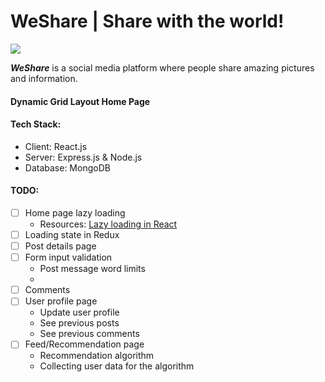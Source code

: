 # WeShare | Share with the world!

![](https://i.imgur.com/aIHLyA5.png)

**_WeShare_** is a social media platform where people share amazing pictures and information.

#### Dynamic Grid Layout Home Page

#### Tech Stack:

- Client: React.js
- Server: Express.js &amp; Node.js
- Database: MongoDB

#### TODO:

- [ ] Home page lazy loading
  - Resources: [Lazy loading in React](https://www.loginradius.com/blog/engineering/lazy-loading-in-react/)
- [ ] Loading state in Redux
- [ ] Post details page
- [ ] Form input validation
  - Post message word limits
  -
- [ ] Comments
- [ ] User profile page
  - Update user profile
  - See previous posts
  - See previous comments
- [ ] Feed/Recommendation page
  - Recommendation algorithm
  - Collecting user data for the algorithm
